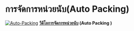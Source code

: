 # การจัดการหน่วยนับ(Auto Packing)

[![Auto-Packing](http://www.smlaccount.com/manual/wp-content/uploads/2017/10/Auto-Packing.jpg)](http://www.smlaccount.com/manual/wp-content/uploads/2017/10/Auto-Packing.jpg)
**[วีดีโอการจัดการหน่วยนับ](https://youtu.be/ACr8TEuLfhQ) (Auto Packing )**  

